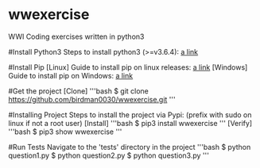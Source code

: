 # wwexercise
WWI Coding exercises written in python3

#Install Python3
Steps to install python3 (>=v3.6.4):
[a link](https://realpython.com/installing-python/)

#Install Pip
[Linux]
Guide to install pip on linux releases:
[a link](https://www.tecmint.com/install-pip-in-linux/)
[Windows]
Guide to install pip on Windows:
[a link](https://www.liquidweb.com/kb/install-pip-windows/)

#Get the project
[Clone]
'''bash
$ git clone https://github.com/birdman0030/wwexercise.git
'''

#Installing Project
Steps to install the project via Pypi:
(prefix with sudo on linux if not a root user)
[Install]
'''bash
$ pip3 install wwexercise
'''
[Verify]
'''bash
$ pip3 show wwexercise
'''

#Run Tests
Navigate to the 'tests' directory in the project
'''bash
$ python question1.py
$ python question2.py
$ python question3.py
'''
